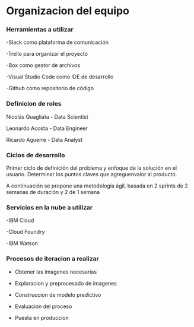 # Organizacion del equipo 

### Herramientas a utilizar
-Slack como plataforma de comunicación

-Trello para organizar el proyecto

-Box como gestor de archivos

-Visual Studio Code como IDE de desarrollo

-Github como repositorio de código


### Definicion de roles
Nicolás Quagliata - Data Scientist

Leonardo Acosta - Data Engineer

Ricardo Aguerre - Data Analyst

### Ciclos de desarrollo

Primer ciclo de definición del problema y enfoque de la solución en el usuario. Determinar los puntos claves que agreguenvalor al producto.

A continuación se propone una metodología ágil, basada en 2 sprints de 2 semanas de duración y 2 de 1 semana

### Servicios en la nube a utilizar
-IBM Cloud

-Cloud Foundry

-IBM Watson

### Procesos de iteracion a realizar
- Obtener las imagenes necesarias

- Exploracion y preprocesado de imagenes

- Construccion de modelo predictivo

- Evaluacion del proceso

- Puesta en produccion
